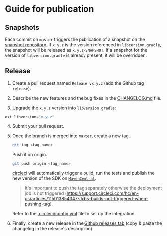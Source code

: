 # Guide for publication

## Snapshots
Each commit on `master` triggers the publication of a snapshot on the [snapshot repository](https://s01.oss.sonatype.org/content/repositories/snapshots/co/reachfive/identity/).
If `x.y.z` is the version referenced in `libcersion.gradle`, the snapshot will be released as `x.y.z-SNAPSHOT`.
If a snapshot for the version of `libversion.gradle` is already present, it will be overridden.

## Release
1. Create a pull request named `Release vx.y.z` (add the Github tag `release`).

2. Describe the new features and the bug fixes in the [CHANGELOG.md](CHANGELOG.md) file.

3. Upgrade the `x.y.z` version into `libversion.gradle`:

```groovy
ext.libversion="x.y.z"
```

4. Submit your pull request.

5. Once the branch is merged into `master`, create a new tag.

    ```sh
    git tag <tag_name> 
    ```
    
    Push it on origin.
   
    ```sh
    git push origin <tag_name> 
    ```

    [circleci](https://circleci.com/gh/ReachFive/identity-android-sdk) will automatically trigger a build, run the tests and publish the new version of the SDK on [`MavenCentral`](https://search.maven.org/search?q=g:co.reachfive.identity).
    
    > It's important to push the tag separately otherwise the deployment job is not triggered (https://support.circleci.com/hc/en-us/articles/115013854347-Jobs-builds-not-triggered-when-pushing-tag).

    Refer to the [.circleci/config.yml](.circleci/config.yml) file to set up the integration.

6.  Finally, create a new release in the [Github releases tab](https://github.com/ReachFive/identity-android-sdk/releases) (copy & paste the changelog in the release's description).
